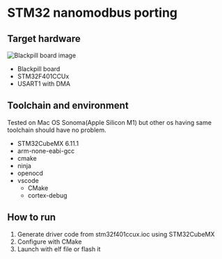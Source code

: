 # STM32 nanomodbus porting 

## Target hardware

![Blackpill board image](https://dfimg.dfrobot.com/enshop/image/data/DFR0864/Pinout-Diagram.png)

- Blackpill board
- STM32F401CCUx 
- USART1 with DMA

## Toolchain and environment

Tested on Mac OS Sonoma(Apple Silicon M1) but other os having same toolchain should have no problem.

- STM32CubeMX 6.11.1
- arm-none-eabi-gcc 
- cmake
- ninja
- openocd
- vscode
  - CMake
  - cortex-debug

## How to run

1. Generate driver code from stm32f401ccux.ioc using STM32CubeMX
2. Configure with CMake
3. Launch with elf file or flash it
